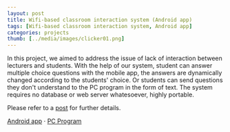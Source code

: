 ```yaml
---
layout: post
title: Wifi-based classroom interaction system (Android app)
tags: [Wifi-based classroom interaction system, Android app]
categories: projects
thumb: [../media/images/clicker01.png]
---
```


In this project, we aimed to address the issue of lack of interaction between lecturers and students. With the help of our system, student can answer multiple choice questions with the mobile app, the answers are dynamically changed according to the students' choice. Or students can send questions they don't understand to the PC program in the form of text. The system requires no database or web server whatesoever, highly portable.

Please refer to a [post][post] for further details.

[Android app][Android app] &sdot; [PC Program][PC Program]

[Android app]: https://github.com/imkaywu/Clicker
[PC Program]: https://github.com/imkaywu/PC-program
[post]: wifi-interaction-system.html
